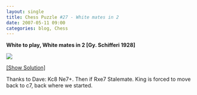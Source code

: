 ```yaml
---
layout: single
title: Chess Puzzle #27 - White mates in 2
date: 2007-05-11 09:00
categories: blog, Chess
---
```

<strong>White to play, White mates in 2 [Gy. Schifferi 1928]</strong>

<img src="http://www.abluestar.com/scripts/chess_image.php?ff=k7/1RK5/1Pn5/8/8/8/8/8" />

<!--more-->
<a href="javascript:ReverseContentDisplay('chess_solution')">[Show Solution]</a>
<p id="chess_solution" style="clear: both; padding: 5px; display: none">1. Kc8 Na7 2. Ra7 mate++ or 1. Kc8 Nb8 2. Rb8 mate++<br />

Thanks to Dave: 
Kc8 Ne7+. Then if Rxe7 Stalemate. King is forced to move back to c7, back where we started.
</p>
